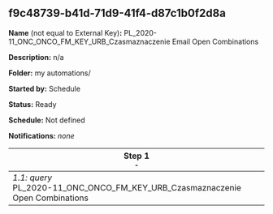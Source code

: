 ## f9c48739-b41d-71d9-41f4-d87c1b0f2d8a

**Name** (not equal to External Key)**:** PL_2020-11_ONC_ONCO_FM_KEY_URB_Czasmaznaczenie Email Open Combinations

**Description:** n/a

**Folder:** my automations/

**Started by:** Schedule

**Status:** Ready

**Schedule:** Not defined

**Notifications:** _none_


| Step 1<br>_<small>-</small>_ |
| --- |
| _1.1: query_<br>PL_2020-11_ONC_ONCO_FM_KEY_URB_Czasmaznaczenie Open Combinations |
